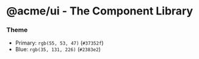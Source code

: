 # @acme/ui - The Component Library

### Theme

- Primary: `rgb(55, 53, 47)` (`#37352f`)
- Blue: `rgb(35, 131, 226)` (`#2383e2`)
